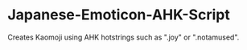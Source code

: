 # Japanese-Emoticon-AHK-Script
Creates Kaomoji using AHK hotstrings such as ".joy" or ".notamused".

